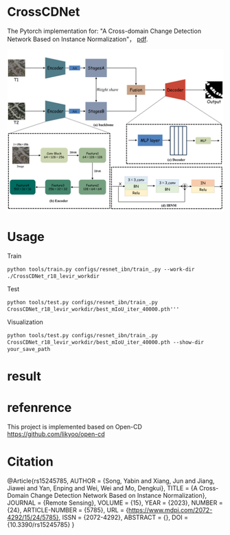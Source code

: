# CrossCDNet

The Pytorch implementation for: "A Cross-domain Change Detection Network Based on Instance Normalization"，
[pdf](https://www.mdpi.com/2072-4292/15/24/5785).

<div align="center">
  <img src="https://github.com/XJCXJ/CrossCDNet/blob/main/data/Fig.png">
</div>



# Usage
Train
```
python tools/train.py configs/resnet_ibn/train_.py --work-dir ./CrossCDNet_r18_levir_workdir
```

Test
```
python tools/test.py configs/resnet_ibn/train_.py  CrossCDNet_r18_levir_workdir/best_mIoU_iter_40000.pth'''
```
Visualization
```
python tools/test.py configs/resnet_ibn/train_.py  CrossCDNet_r18_levir_workdir/best_mIoU_iter_40000.pth --show-dir your_save_path
```
# result

# refenrence
This project is implemented based on Open-CD
https://github.com/likyoo/open-cd

# Citation
@Article{rs15245785,
AUTHOR = {Song, Yabin and Xiang, Jun and Jiang, Jiawei and Yan, Enping and Wei, Wei and Mo, Dengkui},
TITLE = {A Cross-Domain Change Detection Network Based on Instance Normalization},
JOURNAL = {Remote Sensing},
VOLUME = {15},
YEAR = {2023},
NUMBER = {24},
ARTICLE-NUMBER = {5785},
URL = {https://www.mdpi.com/2072-4292/15/24/5785},
ISSN = {2072-4292},
ABSTRACT = {},
DOI = {10.3390/rs15245785}
}

